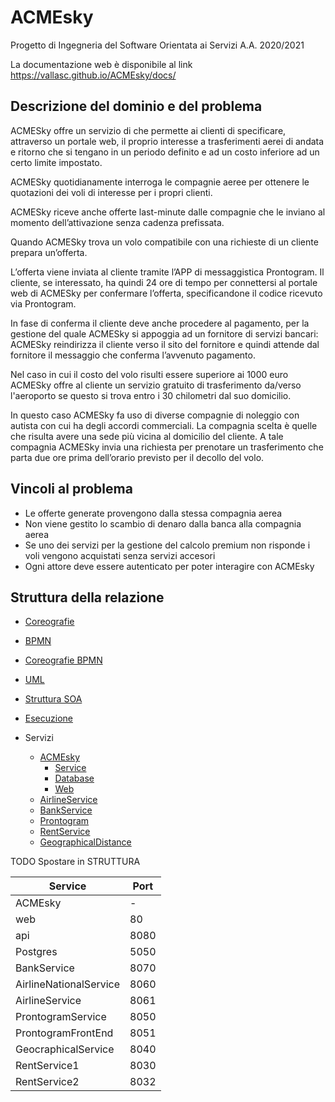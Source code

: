 <!--

---
stylesheet: https://cdnjs.cloudflare.com/ajax/libs/github-markdown-css/2.10.0/github-markdown.min.css
body_class: markdown-body
css: |-
  .page-break { page-break-after: always; }
  .markdown-body { font-size: 13px; }
  .markdown-body pre > code { white-space: pre-wrap; }
pdf_options:
  format: a4
  margin: 25mm 15mm
  printBackground: true
  scale: 1.6
---

-->

# ACMEsky

Progetto di Ingegneria del Software Orientata ai Servizi
A.A. 2020/2021

La documentazione web è disponibile al link https://vallasc.github.io/ACMEsky/docs/
## Descrizione del dominio e del problema
ACMESky offre un servizio di che permette ai clienti di specificare, attraverso un portale web, il proprio interesse a trasferimenti aerei di andata e ritorno che si tengano in un periodo definito e ad un costo inferiore ad un certo limite impostato.

ACMESky quotidianamente interroga le compagnie aeree per ottenere le quotazioni dei voli di interesse per i propri clienti.

ACMESky riceve anche offerte last-minute dalle compagnie che le inviano al momento dell’attivazione senza cadenza prefissata.

Quando ACMESky trova un volo compatibile con una richieste di un cliente prepara un’offerta.

L’offerta viene inviata al cliente tramite l’APP di messaggistica Prontogram. Il cliente, se interessato, ha quindi 24 ore di tempo per connettersi al portale web di ACMESky per confermare l’offerta, specificandone il codice ricevuto via Prontogram.

In fase di conferma il cliente deve anche procedere al pagamento, per la gestione del quale ACMESky si appoggia ad un fornitore di servizi bancari: ACMESky reindirizza il cliente verso il sito del fornitore e quindi attende dal fornitore il messaggio che conferma l’avvenuto pagamento.

Nel caso in cui il costo del volo risulti essere superiore ai 1000 euro ACMESky offre al cliente un servizio gratuito di trasferimento da/verso l'aeroporto se questo si trova entro i 30 chilometri dal suo domicilio.

In questo caso ACMESky fa uso di diverse compagnie di noleggio con autista con cui ha degli accordi commerciali. La compagnia scelta è quelle che risulta avere una sede più vicina al domicilio del cliente. A tale compagnia ACMESky invia una richiesta per prenotare un trasferimento che parta due ore prima dell’orario previsto per il decollo del volo.

## Vincoli al problema

- Le offerte generate provengono dalla stessa compagnia aerea
- Non viene gestito lo scambio di denaro dalla banca alla compagnia aerea 
- Se uno dei servizi per la gestione del calcolo premium non risponde i voli vengono acquistati senza servizi accesori
- Ogni attore deve essere autenticato per poter interagire con ACMEsky

## Struttura della relazione
* [Coreografie](docs/coreografie)
* [BPMN](docs/BPMN)
* [Coreografie BPMN](docs/coreografieBPMN)
* [UML](docs/UML)
* [Struttura SOA](docs/struttura)
* [Esecuzione](docs/esecuzione)

* Servizi
    * [ACMEsky](src/ACMEskyService/)
        * [Service](src/ACMEskyService/)
        * [Database](src/ACMEskyDB/)
        * [Web](src/ACMEskyWeb/)
    * [AirlineService](src/AirlineService/)
    * [BankService](src/BankService/)
    * [Prontogram](src/Prontogram/)
    * [RentService](src/RentService/)
    * [GeographicalDistance](src/GeographicalDistanceService/)

TODO Spostare in STRUTTURA

| Service | Port |
| - | - |
| ACMEsky | - |
| web | 80 |
| api | 8080 |
| Postgres | 5050 |
| BankService | 8070 |
| AirlineNationalService | 8060 |
| AirlineService | 8061 |
| ProntogramService | 8050 |
| ProntogramFrontEnd | 8051 |
| GeocraphicalService | 8040 |
| RentService1 | 8030 |
| RentService2 | 8032 |

<div class="page-break"></div>
